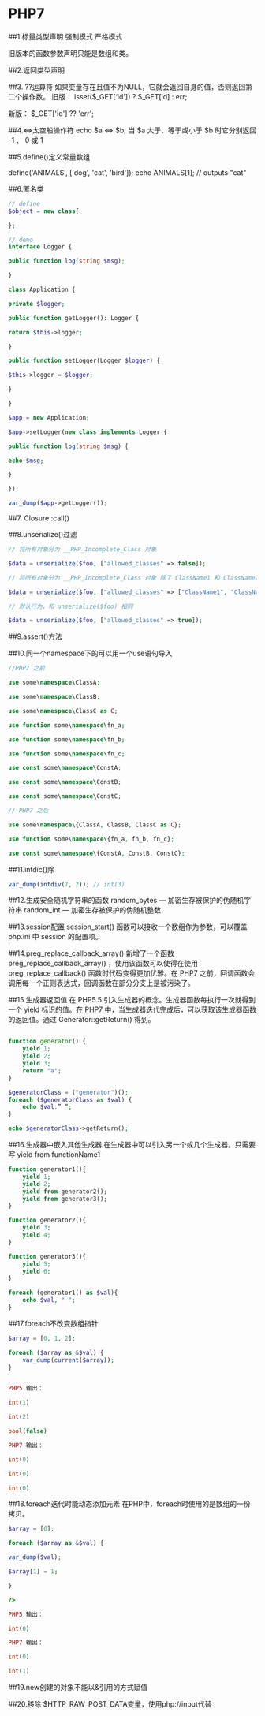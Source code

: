 # PHP7
##1.标量类型声明
强制模式
严格模式

旧版本的函数参数声明只能是数组和类。

##2.返回类型声明

##3. ??运算符
如果变量存在且值不为NULL，它就会返回自身的值，否则返回第二个操作数。
旧版： isset($_GET[‘id']) ? $_GET[id] : err;

新版： $_GET['id'] ?? 'err';

##4.<=>太空船操作符
echo $a <=> $b;
当 $a 大于、等于或小于 $b 时它分别返回 -1 、 0 或 1

##5.define()定义常量数组

define('ANIMALS', ['dog', 'cat', 'bird']);
echo ANIMALS[1]; // outputs "cat"

##6.匿名类

```php
// define
$object = new class{

};

// demo
interface Logger {

public function log(string $msg);

}

class Application {

private $logger;

public function getLogger(): Logger {

return $this->logger;

}

public function setLogger(Logger $logger) {

$this->logger = $logger;

}

}

$app = new Application;

$app->setLogger(new class implements Logger {

public function log(string $msg) {

echo $msg;

}

});

var_dump($app->getLogger());
```

##7. Closure::call()

##8.unserialize()过滤

```php
// 将所有对象分为 __PHP_Incomplete_Class 对象

$data = unserialize($foo, ["allowed_classes" => false]);

// 将所有对象分为 __PHP_Incomplete_Class 对象 除了 ClassName1 和 ClassName2

$data = unserialize($foo, ["allowed_classes" => ["ClassName1", "ClassName2"]);

// 默认行为，和 unserialize($foo) 相同

$data = unserialize($foo, ["allowed_classes" => true]);

```

##9.assert()方法

##10.同一个namespace下的可以用一个use语句导入

```php
//PHP7 之前

use some\namespace\ClassA;

use some\namespace\ClassB;

use some\namespace\ClassC as C;

use function some\namespace\fn_a;

use function some\namespace\fn_b;

use function some\namespace\fn_c;

use const some\namespace\ConstA;

use const some\namespace\ConstB;

use const some\namespace\ConstC;

// PHP7 之后

use some\namespace\{ClassA, ClassB, ClassC as C};

use function some\namespace\{fn_a, fn_b, fn_c};

use const some\namespace\{ConstA, ConstB, ConstC};
```

##11.intdic()除

```php
var_dump(intdiv(7, 2)); // int(3)
```

##12.生成安全随机字符串的函数
random_bytes — 加密生存被保护的伪随机字符串
random_int — 加密生存被保护的伪随机整数

##13.session配置
session_start() 函数可以接收一个数组作为参数，可以覆盖 php.ini 中 session 的配置项。

##14.preg_replace_callback_array()
新增了一个函数 preg_replace_callback_array() ，使用该函数可以使得在使用 preg_replace_callback() 函数时代码变得更加优雅。在 PHP7 之前，回调函数会调用每一个正则表达式，回调函数在部分分支上是被污染了。

##15.生成器返回值
在 PHP5.5 引入生成器的概念。生成器函数每执行一次就得到一个 yield 标识的值。在 PHP7 中，当生成器迭代完成后，可以获取该生成器函数的返回值。通过 Generator::getReturn() 得到。

```php

function generator() {
    yield 1;
    yield 2;
    yield 3;
    return "a";
}

$generatorClass = ("generator")();
foreach ($generatorClass as $val) {
    echo $val.” “;
}

echo $generatorClass->getReturn();
```

##16.生成器中嵌入其他生成器
在生成器中可以引入另一个或几个生成器，只需要写 yield from functionName1

```php
function generator1(){
    yield 1;
    yield 2;
    yield from generator2();
    yield from generator3();
}

function generator2(){
    yield 3;
    yield 4;
}

function generator3(){
    yield 5;
    yield 6;
}

foreach (generator1() as $val){
    echo $val, " ";
}
```

##17.foreach不改变数组指针

```php
$array = [0, 1, 2];

foreach ($array as &$val) {
    var_dump(current($array));
}


PHP5 输出：

int(1)

int(2)

bool(false)

PHP7 输出：

int(0)

int(0)

int(0)
```

##18.foreach迭代时能动态添加元素
在PHP中，foreach时使用的是数组的一份拷贝。

```php
$array = [0];

foreach ($array as &$val) {

var_dump($val);

$array[1] = 1;

}

?>

PHP5 输出：

int(0)

PHP7 输出：

int(0)

int(1)
```

##19.new创建的对象不能以&引用的方式赋值

##20.移除 $HTTP_RAW_POST_DATA变量，使用php://input代替


